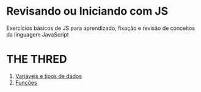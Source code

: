 # Revisando ou Iniciando com JS
Exercícios básicos de JS para aprendizado, fixação e revisão de conceitos da linguagem JavaScript

# THE THRED

1. [Variáveis e tipos de dados](/1-Mod/variaveis_tipos_dados.md)
2. [Funções](/1-Mod/funcoes.md)